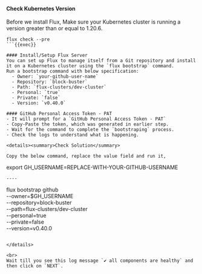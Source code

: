 #### Check Kubernetes Version
Before we install Flux, Make sure your Kubernetes cluster is running a version greater than or equal to 1.20.6.

```
flux check --pre
```{{exec}}

#### Install/Setup Flux Server
You can set up Flux to manage itself from a Git repository and install it on a Kubernetes cluster using the `flux bootstrap` command.
Run a bootstrap command with below specification:
  - Owner: `your-github-user-name`
  - Repository: `block-buster` 
  - Path: `flux-clusters/dev-cluster`
  - Personal: `true`
  - Private: `false`
  - Version: `v0.40.0`

#### GitHub Personal Access Token - PAT
- It will prompt for a `GitHub Personal Access Token - PAT`
- Copy-Paste the token, which was generated in earlier step.
- Wait for the command to complete the `bootstraping` process.
- Check the logs to understand what is happening.

<details><summary>Check Solution</summary>

Copy the below command, replace the value field and run it,

```
export GH_USERNAME=REPLACE-WITH-YOUR-GITHUB-USERNAME
```{{copy}}
----
```
flux bootstrap github \
  --owner=$GH_USERNAME \
  --repository=block-buster \
  --path=flux-clusters/dev-cluster \
  --personal=true \
  --private=false \
  --version=v0.40.0
```{{exec}}

</details>

<br>
Wait till you see this log message `✔ all components are healthy` and then click on `NEXT`.